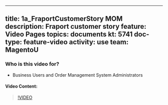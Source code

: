 
---
title: 1a_FraportCustomerStory MOM
description: Fraport customer story
feature: Video Pages
topics: documents
kt: 5741
doc-type: feature-video
activity: use
team: MagentoU
---

### Who is this video for?

* Business Users and Order Management System Administrators

#### Video Content:

>[!VIDEO](https://video.tv.adobe.com/v/35962)


